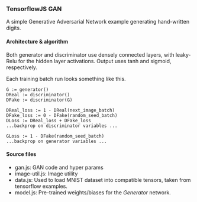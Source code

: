 ### TensorflowJS GAN
A simple Generative Adversarial Network example generating hand-written digits.


#### Architecture & algorithm
Both generator and discriminator use densely connected layers, with leaky-Relu for the hidden layer activations. Output uses tanh and sigmoid, respectively.

Each training batch run looks something like this.
```
G := generator()
DReal := discriminator()
DFake := discriminator(G)

DReal_loss := 1 - DReal(next_image_batch)
DFake_loss := 0 - DFake(random_seed_batch)
DLoss := DReal_loss + DFake_loss
...backprop on discriminator variables ...

GLoss := 1 - DFake(random_seed_batch)
...backprop on generator variables ...
```


#### Source files
- gan.js: GAN code and hyper params
- image-util.js: Image utility
- data.js: Used to load MNIST dataset into compatible tensors, taken from tensorflow examples.
- model.js: Pre-trained weights/biases for the _Generator_ network.
